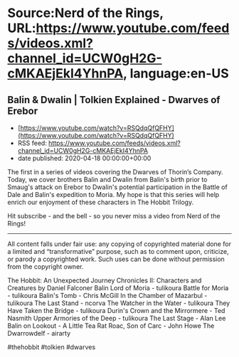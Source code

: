 # Source:Nerd of the Rings, URL:https://www.youtube.com/feeds/videos.xml?channel_id=UCW0gH2G-cMKAEjEkI4YhnPA, language:en-US

## Balin & Dwalin | Tolkien Explained - Dwarves of Erebor
 - [https://www.youtube.com/watch?v=RSQdqQfQFHY](https://www.youtube.com/watch?v=RSQdqQfQFHY)
 - RSS feed: https://www.youtube.com/feeds/videos.xml?channel_id=UCW0gH2G-cMKAEjEkI4YhnPA
 - date published: 2020-04-18 00:00:00+00:00

The first in a series of videos covering the Dwarves of Thorin’s Company.  Today, we cover brothers Balin and Dwalin from Balin's birth prior to Smaug's attack on Erebor to Dwalin's potential participation in the Battle of Dale and Balin's expedition to Moria.  My hope is that this series will help enrich our enjoyment of these characters in The Hobbit Trilogy.

Hit subscribe - and the bell - so you never miss a video from Nerd of the Rings! 

-------------- 
All content falls under fair use: any copying of copyrighted material done for a limited and “transformative” purpose, such as to comment upon, criticize, or parody a copyrighted work. Such uses can be done without permission from the copyright owner. 

The Hobbit: An Unexpected Journey Chronicles II: Characters and Creatures by Daniel Falconer
Balin Lord of Moria - tulikoura
Battle for Moria - tulikoura
Balin's Tomb - Chris McGill
In the Chamber of Mazarbul - tulikoura
The Last Stand - ncorva
The Watcher in the Water - tulikoura
They Have Taken the Bridge - tulikoura
Durin's Crown and the Mirrormere - Ted Nasmith
Upper Armories of the Deep - tulikoura
The Last Stage - Alan Lee
Balin on Lookout - A Little Tea Rat
Roac, Son of Carc - John Howe
The Dwarrowdelf - airarty

#thehobbit #tolkien #dwarves

